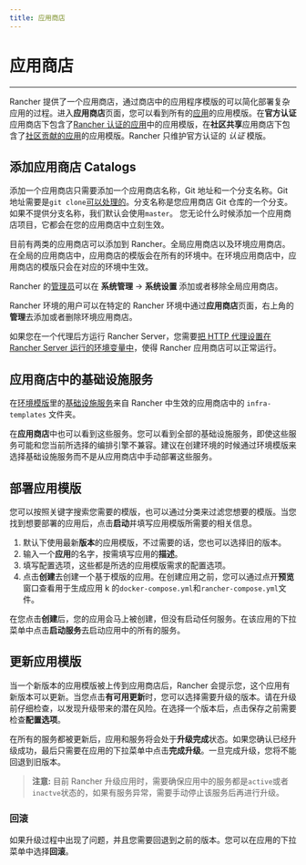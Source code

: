```yaml
---
title: 应用商店
---
```


# 应用商店

---

Rancher 提供了一个应用商店，通过商店中的应用程序模版的可以简化部署复杂应用的过程。进入**应用商店**页面，您可以看到所有的[应用](/docs/rancher1/configurations/environments/settings/_index#应用商店)的应用模版。在**官方认证**应用商店下包含了[Rancher 认证的应用](https://github.com/rancher/rancher-catalog)中的应用模版，在**社区共享**应用商店下包含了[社区贡献的应用](https://github.com/rancher/community-catalog)的应用模版。Rancher 只维护官方认证的 _认证_ 模版。

## 添加应用商店 Catalogs

添加一个应用商店只需要添加一个应用商店名称，Git 地址和一个分支名称。Git 地址需要是`git clone`[可以处理的](https://git-scm.com/docs/git-clone#_git_urls_a_id_urls_a)。分支名称是您应用商店 Git 仓库的一个分支。如果不提供分支名称，我们默认会使用`master`。 您无论什么时候添加一个应用商店项目，它都会在您的应用商店中立刻生效。

目前有两类的应用商店可以添加到 Rancher。全局应用商店以及环境应用商店。在全局的应用商店中，应用商店的模版会在所有的环境中。在环境应用商店中，应用商店的模版只会在对应的环境中生效。

Rancher 的[管理员](/docs/rancher1/configurations/environments/access-control/_index)可以在 **系统管理** -> **系统设置** 添加或者移除全局应用商店。

Rancher 环境的用户可以在特定的 Rancher 环境中通过**应用商店**页面，右上角的**管理**去添加或者删除环境应用商店。

如果您在一个代理后方运行 Rancher Server，您需要[把 HTTP 代理设置在 Rancher Server 运行的环境变量中](/docs/rancher1/installation/installing-server/_index)，使得 Rancher 应用商店可以正常运行。

## 应用商店中的基础设施服务

在[环境模版](/docs/rancher1/configurations/environments/_index)里的[基础设施服务](/docs/rancher1/rancher-service/_index)来自 Rancher 中生效的应用商店中的 `infra-templates` 文件夹。

在**应用商店**中也可以看到这些服务。您可以看到全部的基础设施服务，即使这些服务可能和您当前所选择的编排引擎不兼容。建议在创建环境的时候通过环境模版来选择基础设施服务而不是从应用商店中手动部署这些服务。

## 部署应用模版

您可以按照关键字搜索您需要的模版，也可以通过分类来过滤您想要的模版。当您找到想要部署的应用后，点击**启动**并填写应用模版所需要的相关信息。

1. 默认下使用最新**版本**的应用模版，不过需要的话，您也可以选择旧的版本。
2. 输入一个**应用**的名字，按需填写应用的**描述**。
3. 填写配置选项，这些都是所选的应用模版需求的配置选项。
4. 点击**创建**去创建一个基于模版的应用。在创建应用之前，您可以通过点开**预览**窗口查看用于生成应用 k 的`docker-compose.yml`和`rancher-compose.yml`文件。

在您点击**创建**后，您的应用会马上被创建，但没有启动任何服务。在该应用的下拉菜单中点击**启动服务**去启动应用中的所有的服务。

## 更新应用模版

当一个新版本的应用模版被上传到应用商店后，Rancher 会提示您，这个应用有新版本可以更新。当您点击**有可用更新**时，您可以选择需要升级的版本。请在升级前仔细检查，以发现升级带来的潜在风险。在选择一个版本后，点击保存之前需要检查**配置选项**。

在所有的服务都被更新后，应用和服务将会处于**升级完成**状态。如果您确认已经升级成功，最后只需要在应用的下拉菜单中点击**完成升级**。一旦完成升级，您将不能回退到旧版本。

> **注意:** 目前 Rancher 升级应用时，需要确保应用中的服务都是`active`或者`inactve`状态的，如果有服务异常，需要手动停止该服务后再进行升级。

### 回滚

如果升级过程中出现了问题，并且您需要回退到之前的版本。您可以在应用的下拉菜单中选择**回滚**。
